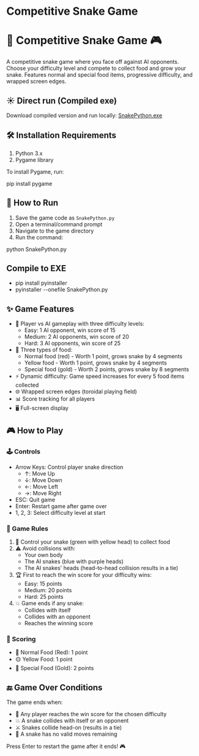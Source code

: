 ﻿# Competitive Snake Game
# 🐍 Competitive Snake Game 🎮

A competitive snake game where you face off against AI opponents. Choose your difficulty level and compete to collect food and grow your snake. Features normal and special food items, progressive difficulty, and wrapped screen edges.

## ☀️ Direct run (Compiled exe)

Download compiled version and run locally:
[SnakePython.exe](https://github.com/dliedke/SnakePython/blob/master/dist/SnakePython.exe)

## 🛠️ Installation Requirements

1. Python 3.x
2. Pygame library

To install Pygame, run:

pip install pygame

## 🚀 How to Run

1. Save the game code as `SnakePython.py`
2. Open a terminal/command prompt
3. Navigate to the game directory
4. Run the command:

python SnakePython.py

## Compile to EXE

- pip install pyinstaller
- pyinstaller --onefile SnakePython.py

## ✨ Game Features

- 🎯 Player vs AI gameplay with three difficulty levels:
  - Easy: 1 AI opponent, win score of 15
  - Medium: 2 AI opponents, win score of 20
  - Hard: 3 AI opponents, win score of 25
- 🍎 Three types of food:
  - Normal food (red) - Worth 1 point, grows snake by 4 segments
  - Yellow food - Worth 1 point, grows snake by 4 segments
  - Special food (gold) - Worth 2 points, grows snake by 8 segments
- ⚡ Dynamic difficulty: Game speed increases for every 5 food items collected
- 🌐 Wrapped screen edges (toroidal playing field)
- 📊 Score tracking for all players
- 🖥️ Full-screen display

## 🎮 How to Play

### 🕹️ Controls
- Arrow Keys: Control player snake direction
  - ↑: Move Up
  - ↓: Move Down
  - ←: Move Left
  - →: Move Right
- ESC: Quit game
- Enter: Restart game after game over
- 1, 2, 3: Select difficulty level at start

### 📜 Game Rules

1. 🎯 Control your snake (green with yellow head) to collect food
2. ⚠️ Avoid collisions with:
   - Your own body
   - The AI snakes (blue with purple heads)
   - The AI snakes' heads (head-to-head collision results in a tie)
3. 🏆 First to reach the win score for your difficulty wins:
   - Easy: 15 points
   - Medium: 20 points
   - Hard: 25 points
4. 💥 Game ends if any snake:
   - Collides with itself
   - Collides with an opponent
   - Reaches the winning score

### 💯 Scoring
- 🔴 Normal Food (Red): 1 point
- 🟡 Yellow Food: 1 point
- 🌟 Special Food (Gold): 2 points

## 🔚 Game Over Conditions

The game ends when:
- 🏅 Any player reaches the win score for the chosen difficulty
- 💥 A snake collides with itself or an opponent
- ⚔️ Snakes collide head-on (results in a tie)
- 🚫 A snake has no valid moves remaining

Press Enter to restart the game after it ends! 🎮